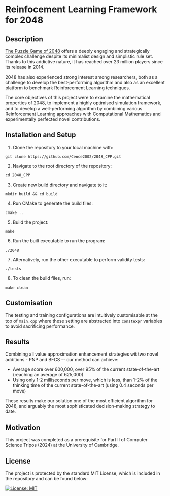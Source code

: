 
# Reinfocement Learning Framework for 2048

## Description

[The Puzzle Game of 2048](https://play2048.co/) offers a deeply engaging and strategically complex challenge despite its minimalist design and simplistic rule set. Thanks to this addictive nature, it has reached over 23 million players since its release in 2014.

2048 has also experienced strong interest among researchers, both as a challenge to develop the best-performing algorithm and also as an excellent platform to benchmark Reinforcement Learning techniques.

The core objectives of this project were to examine the mathematical properties of 2048, to implement a highly optimised simulation framework, and to develop a well-performing algorithm by combining various Reinforcement Learning approaches with Computational Mathematics and experimentally perfected novel contributions.

## Installation and Setup

1. Clone the repository to your local machine with:

```git clone https://github.com/Cence2002/2048_CPP.git```

2. Navigate to the root directory of the repository:

```cd 2048_CPP```

3. Create new build directory and navigate to it:

```mkdir build && cd build```

4. Run CMake to generate the build files:

```cmake ..```

5. Build the project:

```make```

6. Run the built executable to run the program:

```./2048```

7. Alternatively, run the other executable to perform validity tests:

```./tests```

8. To clean the build files, run:

```make clean```


## Customisation

The testing and training configurations are intuitively customisable at the top of `main.cpp` where these setting are abstracted into `constexpr` variables to avoid sacrificing performance.

## Results

Combining all value approximation enhancement strategies wit two novel additions - PNP and BFCS -- our method can achieve:
- Average score over 600,000, over 95% of the current state-of-the-art (reaching an average of 625,000)
- Using only 1-2 milliseconds per move, which is less, than 1-2% of the thinking time of the current state-of-the-art (using 0.4 seconds per move)

These results make our solution one of the most efficient algorithm for 2048, and arguably the most sophisticated decision-making strategy to date.

## Motivation

This project was completed as a prerequisite for Part II of Computer Science Tripos (2024) at the University of Cambridge.

## License

The project is protected by the standard MIT License, which is included in the repository and can be found below:

[![License: MIT](https://img.shields.io/badge/License-MIT-yellow.svg)](https://opensource.org/licenses/MIT)